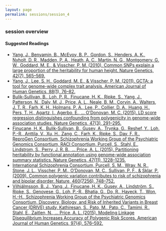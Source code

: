 ```yaml
---
layout: page
permalink: sessions/session_4
---
```


### session overview


#### Suggested Readings
- [Yang, J., Benyamin, B., McEvoy, B. P., Gordon, S., Henders, A. K., Nyholt, D. R., Madden, P. A., Heath, A. C., Martin, N. G., Montgomery, G. W., Goddard, M. E., & Visscher, P. M. (2010). Common SNPs explain a large proportion of the heritability for human height. Nature Genetics, 42(7), 565–569.](https://www.nature.com/articles/ng.608)
- [Yang, J., Lee, S. H., Goddard, M. E., & Visscher, P. M. (2011). GCTA: a tool for genome-wide complex trait analysis. American Journal of Human Genetics, 88(1), 76–82.](https://www.cell.com/ajhg/pdf/S0002-9297(10)00598-7.pdf)
- [Bulik-Sullivan, B., Loh, P. R., Finucane, H. K., Ripke, S., Yang, J., Patterson, N., Daly, M. J., Price, A. L., Neale, B. M., Corvin, A., Walters, J. T. R., Farh, K. H., Holmans, P. A., Lee, P., Collier, D. A., Huang, H., Pers, T. H., Agartz, I., Agerbo, E., … O’Donovan, M. C. (2015). LD score regression distinguishes confounding from polygenicity in genome-wide association studies. Nature Genetics, 47(3), 291–295.](https://www.nature.com/articles/ng.3211)
- [Finucane, H. K., Bulik-Sullivan, B., Gusev, A., Trynka, G., Reshef, Y., Loh, P.-R., Anttila, V., Xu, H., Zang, C., Farh, K., Ripke, S., Day, F. R., ReproGen Consortium, Schizophrenia Working Group of the Psychiatric Genomics Consortium, RACI Consortium, Purcell, S., Stahl, E., Lindstrom, S., Perry, J. R. B., … Price, A. L. (2015). Partitioning heritability by functional annotation using genome-wide association summary statistics. Nature Genetics, 47(11), 1228–1235.](https://www.nature.com/articles/ng.3404)
- [International Schizophrenia Consortium, Purcell, S. M., Wray, N. R., Stone, J. L., Visscher, P. M., O’Donovan, M. C., Sullivan, P. F., & Sklar, P. (2009). Common polygenic variation contributes to risk of schizophrenia and bipolar disorder. Nature, 460(7256), 748–752.](https://www.nature.com/articles/nature08185)
- [Vilhjálmsson, B. J., Yang, J., Finucane, H. K., Gusev, A., Lindström, S., Ripke, S., Genovese, G., Loh, P.-R., Bhatia, G., Do, R., Hayeck, T., Won, H.-H., Schizophrenia Working Group of the Psychiatric Genomics Consortium, Discovery, Biology, and Risk of Inherited Variants in Breast Cancer (DRIVE) study, Kathiresan, S., Pato, M., Pato, C., Tamimi, R., Stahl, E., Zaitlen, N., … Price, A. L. (2015). Modeling Linkage Disequilibrium Increases Accuracy of Polygenic Risk Scores. American Journal of Human Genetics, 97(4), 576–592.](https://www.ncbi.nlm.nih.gov/pmc/articles/PMC4596916/)



